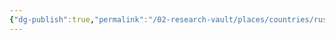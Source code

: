 ```yaml
---
{"dg-publish":true,"permalink":"/02-research-vault/places/countries/russia/","updated":"2025-08-27T09:17:02.473-04:00"}
---
```


